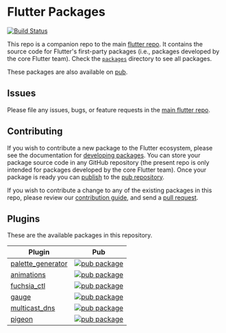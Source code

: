 # Flutter Packages

[![Build Status](https://api.cirrus-ci.com/github/flutter/packages.svg)](https://cirrus-ci.com/github/flutter/packages/master)

This repo is a companion repo to the main [flutter repo](
https://github.com/flutter/flutter). It contains the source code for Flutter's
first-party packages (i.e., packages developed by the core Flutter team).
Check the [`packages`](./packages) directory to see all packages.

These packages are also available on [pub](https://pub.dartlang.org/flutter/packages).

## Issues

Please file any issues, bugs, or feature requests in the [main flutter
repo](https://github.com/flutter/flutter/issues/new).

## Contributing

If you wish to contribute a new package to the Flutter ecosystem, please
see the documentation for [developing packages](https://flutter.io/developing-packages/). You can store
your package source code in any GitHub repository (the present repo is only
intended for packages developed by the core Flutter team). Once your package
is ready you can [publish](https://flutter.io/developing-packages/#publish)
to the [pub repository](https://pub.dartlang.org/).

If you wish to contribute a change to any of the existing packages in this repo,
please review our [contribution guide](https://github.com/flutter/packages/blob/master/CONTRIBUTING.md),
and send a [pull request](https://github.com/flutter/packages/pulls).

## Plugins
These are the available packages in this repository.

| Plugin | Pub |
|--------|-----|
| [palette_generator](./packages/palette_generator/) | [![pub package](https://img.shields.io/pub/v/palette_generator.svg)](https://pub.dartlang.org/packages/palette_generator) |
| [animations](./packages/animations/) | [![pub package](https://img.shields.io/badge/pub-v1.0.0%2B5-orange)](https://pub.dev/packages/animations) |
| [fuchsia_ctl](./packages/fuchsia_ctl/) | [![pub package](https://img.shields.io/badge/pub-v0.0.4-orange)](https://pub.dev/packages/fuchsia_ctl) |
| [gauge](./packages/gauge/) | [![pub package](https://img.shields.io/badge/pub-v0.1.5-orange)](https://pub.dev/packages/gauge) |
| [multicast_dns](./packages/multicast_dns/) | [![pub package](https://img.shields.io/badge/pub-v0.2.2-orange)](https://pub.dev/packages/multicast_dns) |
| [pigeon](./packages/pigeon/) | [![pub package](https://img.shields.io/badge/pub-v0.1.0--experimental.2-red)](https://pub.dev/packages/pigeon) |

